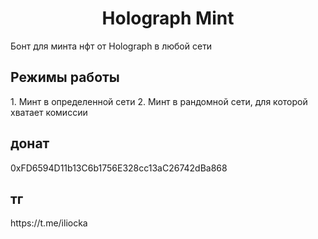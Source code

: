 <h1 align="center">Holograph Mint</h1>

Бонт для минта нфт от Holograph в любой сети
<h2>Режимы работы</h2>
1. Минт в определенной сети
2. Минт в рандомной сети, для которой хватает комиссии 


<h2>донат</h2> 0xFD6594D11b13C6b1756E328cc13aC26742dBa868
<h2>тг</h2> https://t.me/iliocka
